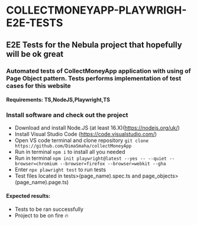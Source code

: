 # COLLECTMONEYAPP-PLAYWRIGH-E2E-TESTS

## E2E Tests for the Nebula project that hopefully will be ok great

### Automated tests of CollectMoneyApp application with using of Page Object pattern. Tests performs implementation of test cases for this website

#### Requirements: TS,NodeJS,Playwright,TS

### Install software and check out the project

- Download and install Node.JS (at least 16.X)(https://nodejs.org/uk/)
- Install Visual Studio Code (https://code.visualstudio.com/)
- Open VS code terminal and clone repository `git clone https://github.com/DimaSmaha/collectMoneyApp`
- Run in terminal `npm i` to install all you needed
- Run in terminal `npm init playwright@latest --yes -- --quiet --browser=chromium --browser=firefox --browser=webkit --gha`
- Enter `npx plawright test` to run tests
- Test files located in tests>(page_name).spec.ts and page_objects>(page_name).page.ts)

#### Expected results:

- Tests to be ran successfully
- Project to be on fire 🔥
